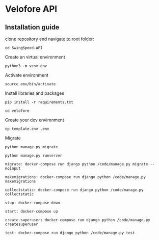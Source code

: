 # **Velofore API**

## Installation guide
clone repository and navigate to root folder:
```
cd SwingSpeed-API
```
Create an virtual environment
```
python3 -m venv env
```
Activate environment
```
source env/bin/activate
```
Install libraries and packages
```
pip install -r requirements.txt
```
```
cd velofore
```
Create your dev environment
```
cp template.env .env
```
Migrate
```
python manage.py migrate
```
```
python manage.py runserver
```
```
migrate: docker-compose run django python /code/manage.py migrate --noinput
```
```
makemigrations: docker-compose run django python /code/manage.py makemigrations
```
```
collectstatic: docker-compose run django python /code/manage.py collectstatic
```
```
stop: docker-compose down
```
```
start: docker-compose up
```
```
create-superuser: docker-compose run django python /code/manage.py createsuperuser
```
```
test: docker-compose run django python /code/manage.py test
```